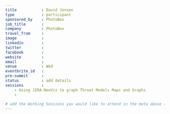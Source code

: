 ```yaml
---
title           : David Jensen
type            : participant
sponsored_by    : PhotoBox
job_title       :
company         : PhotoBox
travel_from     :
image           :
linkedin        :
twitter         :
facebook        :
website         :
email           :
venue           : Wed
eventbrite_id   :
pre-summit      :
status          : add details
sessions        :
    - Using JIRA-NeoVis to graph Threat Models Maps and Graphs
    -

# add the Working Sessions you would like to attend in the meta above (use the session's title) e.g. sessions (one per line): -Security Playbooks Diagrams -Hackathon Daily Sessions
---
```


<!-- put more details about participant here -->
